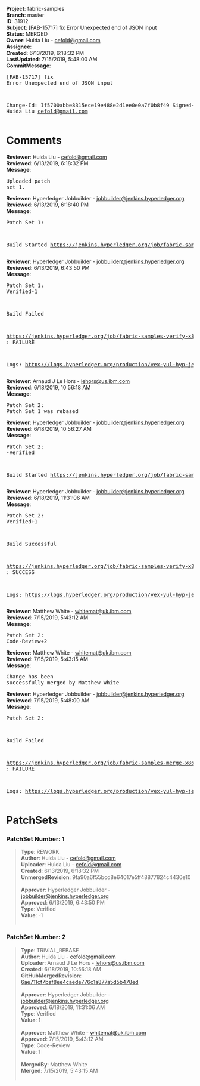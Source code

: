 <strong>Project</strong>: fabric-samples<br><strong>Branch</strong>: master<br><strong>ID</strong>: 31912<br><strong>Subject</strong>: [FAB-15717] fix Error Unexpected end of JSON input<br><strong>Status</strong>: MERGED<br><strong>Owner</strong>: Huida Liu - cefold@gmail.com<br><strong>Assignee</strong>:<br><strong>Created</strong>: 6/13/2019, 6:18:32 PM<br><strong>LastUpdated</strong>: 7/15/2019, 5:48:00 AM<br><strong>CommitMessage</strong>:<br><pre>[FAB-15717] fix Error Unexpected end of JSON input

Change-Id: If5700abbe8315ece19e488e2d1ee0e0a7f0b8f49
Signed-off-by: Huida Liu <cefold@gmail.com>
</pre><h1>Comments</h1><strong>Reviewer</strong>: Huida Liu - cefold@gmail.com<br><strong>Reviewed</strong>: 6/13/2019, 6:18:32 PM<br><strong>Message</strong>: <pre>Uploaded patch set 1.</pre><strong>Reviewer</strong>: Hyperledger Jobbuilder - jobbuilder@jenkins.hyperledger.org<br><strong>Reviewed</strong>: 6/13/2019, 6:18:40 PM<br><strong>Message</strong>: <pre>Patch Set 1:

Build Started https://jenkins.hyperledger.org/job/fabric-samples-verify-x86_64/296/</pre><strong>Reviewer</strong>: Hyperledger Jobbuilder - jobbuilder@jenkins.hyperledger.org<br><strong>Reviewed</strong>: 6/13/2019, 6:43:50 PM<br><strong>Message</strong>: <pre>Patch Set 1: Verified-1

Build Failed 

https://jenkins.hyperledger.org/job/fabric-samples-verify-x86_64/296/ : FAILURE

Logs: https://logs.hyperledger.org/production/vex-yul-hyp-jenkins-3/fabric-samples-verify-x86_64/296</pre><strong>Reviewer</strong>: Arnaud J Le Hors - lehors@us.ibm.com<br><strong>Reviewed</strong>: 6/18/2019, 10:56:18 AM<br><strong>Message</strong>: <pre>Patch Set 2: Patch Set 1 was rebased</pre><strong>Reviewer</strong>: Hyperledger Jobbuilder - jobbuilder@jenkins.hyperledger.org<br><strong>Reviewed</strong>: 6/18/2019, 10:56:27 AM<br><strong>Message</strong>: <pre>Patch Set 2: -Verified

Build Started https://jenkins.hyperledger.org/job/fabric-samples-verify-x86_64/308/</pre><strong>Reviewer</strong>: Hyperledger Jobbuilder - jobbuilder@jenkins.hyperledger.org<br><strong>Reviewed</strong>: 6/18/2019, 11:31:06 AM<br><strong>Message</strong>: <pre>Patch Set 2: Verified+1

Build Successful 

https://jenkins.hyperledger.org/job/fabric-samples-verify-x86_64/308/ : SUCCESS

Logs: https://logs.hyperledger.org/production/vex-yul-hyp-jenkins-3/fabric-samples-verify-x86_64/308</pre><strong>Reviewer</strong>: Matthew White - whitemat@uk.ibm.com<br><strong>Reviewed</strong>: 7/15/2019, 5:43:12 AM<br><strong>Message</strong>: <pre>Patch Set 2: Code-Review+2</pre><strong>Reviewer</strong>: Matthew White - whitemat@uk.ibm.com<br><strong>Reviewed</strong>: 7/15/2019, 5:43:15 AM<br><strong>Message</strong>: <pre>Change has been successfully merged by Matthew White</pre><strong>Reviewer</strong>: Hyperledger Jobbuilder - jobbuilder@jenkins.hyperledger.org<br><strong>Reviewed</strong>: 7/15/2019, 5:48:00 AM<br><strong>Message</strong>: <pre>Patch Set 2:

Build Failed 

https://jenkins.hyperledger.org/job/fabric-samples-merge-x86_64/82/ : FAILURE

Logs: https://logs.hyperledger.org/production/vex-yul-hyp-jenkins-3/fabric-samples-merge-x86_64/82</pre><h1>PatchSets</h1><h3>PatchSet Number: 1</h3><blockquote><strong>Type</strong>: REWORK<br><strong>Author</strong>: Huida Liu - cefold@gmail.com<br><strong>Uploader</strong>: Huida Liu - cefold@gmail.com<br><strong>Created</strong>: 6/13/2019, 6:18:32 PM<br><strong>UnmergedRevision</strong>: 9fa90a6f55bcd8e64017e5ff48877824c4430e10<br><br><strong>Approver</strong>: Hyperledger Jobbuilder - jobbuilder@jenkins.hyperledger.org<br><strong>Approved</strong>: 6/13/2019, 6:43:50 PM<br><strong>Type</strong>: Verified<br><strong>Value</strong>: -1<br><br></blockquote><h3>PatchSet Number: 2</h3><blockquote><strong>Type</strong>: TRIVIAL_REBASE<br><strong>Author</strong>: Huida Liu - cefold@gmail.com<br><strong>Uploader</strong>: Arnaud J Le Hors - lehors@us.ibm.com<br><strong>Created</strong>: 6/18/2019, 10:56:18 AM<br><strong>GitHubMergedRevision</strong>: [6ae711cf7baf8ee4caede776c1a877a5d5b478ed](https://github.com/hyperledger/fabric-samples/commit/6ae711cf7baf8ee4caede776c1a877a5d5b478ed)<br><br><strong>Approver</strong>: Hyperledger Jobbuilder - jobbuilder@jenkins.hyperledger.org<br><strong>Approved</strong>: 6/18/2019, 11:31:06 AM<br><strong>Type</strong>: Verified<br><strong>Value</strong>: 1<br><br><strong>Approver</strong>: Matthew White - whitemat@uk.ibm.com<br><strong>Approved</strong>: 7/15/2019, 5:43:12 AM<br><strong>Type</strong>: Code-Review<br><strong>Value</strong>: 1<br><br><strong>MergedBy</strong>: Matthew White<br><strong>Merged</strong>: 7/15/2019, 5:43:15 AM<br><br></blockquote>